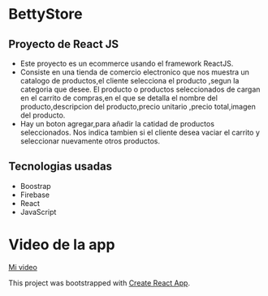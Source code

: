 #   BettyStore

## Proyecto de React JS

* Este proyecto es un ecommerce usando el framework ReactJS.
* Consiste en una tienda de comercio electronico que nos muestra un catalogo de productos,el cliente selecciona el producto ,segun la categoria que desee.
El producto o productos seleccionados de cargan en el carrito de compras,en el que se detalla el nombre del producto,descripcion del producto,precio unitario ,precio total,imagen del producto.
* Hay un boton agregar,para añadir la catidad de productos seleccionados.
Nos indica tambien si el cliente desea vaciar el carrito y seleccionar nuevamente otros productos.

## Tecnologias usadas
* Boostrap
* Firebase
* React 
* JavaScript

# Video de la app
[Mi video](https://github.com/Beatriz1712/Ecommerce-ProyectoFinal-Suyo/assets/126209925/37b5af8d-0782-4104-a7fc-2eed72367099)



This project was bootstrapped with [Create React App](https://github.com/facebook/create-react-app).










